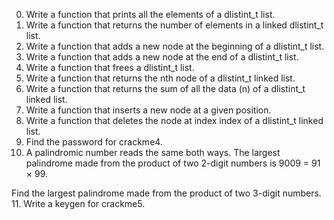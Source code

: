 0. Write a function that prints all the elements of a dlistint_t list.
1. Write a function that returns the number of elements in a linked dlistint_t list.
2. Write a function that adds a new node at the beginning of a dlistint_t list.
3. Write a function that adds a new node at the end of a dlistint_t list.
4. Write a function that frees a dlistint_t list.
5. Write a function that returns the nth node of a dlistint_t linked list.
6. Write a function that returns the sum of all the data (n) of a dlistint_t linked list.
7. Write a function that inserts a new node at a given position.
8. Write a function that deletes the node at index index of a dlistint_t linked list.
9. Find the password for crackme4.
10. A palindromic number reads the same both ways. The largest palindrome made from the product of two 2-digit numbers is 9009 = 91 × 99.



Find the largest palindrome made from the product of two 3-digit numbers.
11. Write a keygen for crackme5.
